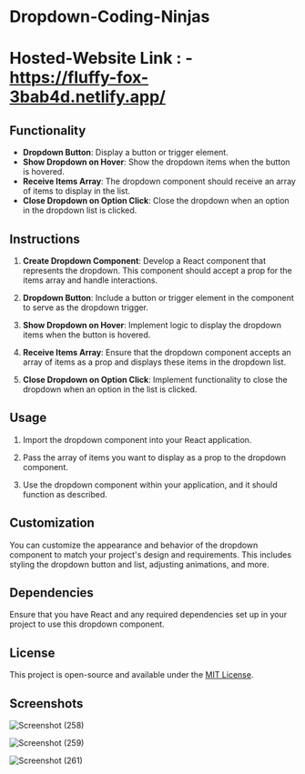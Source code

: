 # Dropdown-Coding-Ninjas

# Hosted-Website Link : - https://fluffy-fox-3bab4d.netlify.app/

## Functionality

- **Dropdown Button**: Display a button or trigger element.
- **Show Dropdown on Hover**: Show the dropdown items when the button is hovered.
- **Receive Items Array**: The dropdown component should receive an array of items to display in the list.
- **Close Dropdown on Option Click**: Close the dropdown when an option in the dropdown list is clicked.

## Instructions

1. **Create Dropdown Component**: Develop a React component that represents the dropdown. This component should accept a prop for the items array and handle interactions.

2. **Dropdown Button**: Include a button or trigger element in the component to serve as the dropdown trigger.

3. **Show Dropdown on Hover**: Implement logic to display the dropdown items when the button is hovered.

4. **Receive Items Array**: Ensure that the dropdown component accepts an array of items as a prop and displays these items in the dropdown list.

5. **Close Dropdown on Option Click**: Implement functionality to close the dropdown when an option in the list is clicked.

## Usage

1. Import the dropdown component into your React application.

2. Pass the array of items you want to display as a prop to the dropdown component.

3. Use the dropdown component within your application, and it should function as described.

## Customization

You can customize the appearance and behavior of the dropdown component to match your project's design and requirements. This includes styling the dropdown button and list, adjusting animations, and more.


## Dependencies

Ensure that you have React and any required dependencies set up in your project to use this dropdown component.

## License

This project is open-source and available under the [MIT License](LICENSE).

## Screenshots

![Screenshot (258)](https://github.com/AbhijeetKrMishra2/Dropdown-Coding-Ninjas/assets/139151966/751e4699-0764-47ab-bc58-7bf5b2f20864)

![Screenshot (259)](https://github.com/AbhijeetKrMishra2/Dropdown-Coding-Ninjas/assets/139151966/dff68784-e127-43a9-8780-5fe08da5a4b8)

![Screenshot (261)](https://github.com/AbhijeetKrMishra2/Dropdown-Coding-Ninjas/assets/139151966/86fea7ec-1782-4114-a87f-76ce9c61afb0)

